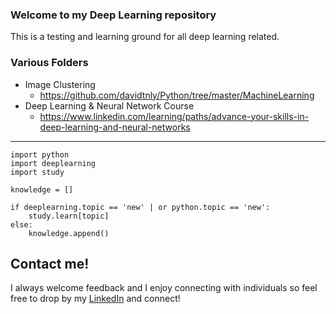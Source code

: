 ### Welcome to my Deep Learning repository

This is a testing and learning ground for all deep learning related.

### Various Folders

* Image Clustering
  + https://github.com/davidtnly/Python/tree/master/MachineLearning
* Deep Learning & Neural Network Course
  + https://www.linkedin.com/learning/paths/advance-your-skills-in-deep-learning-and-neural-networks

_____________________________________________________________________________________________

```
import python
import deeplearning
import study

knowledge = []

if deeplearning.topic == 'new' | or python.topic == 'new':
    study.learn[topic]
else:
    knowledge.append()

```

## Contact me!

I always welcome feedback and I enjoy connecting with individuals so feel free to drop by my [LinkedIn](https://www.linkedin.com/in/davidtly) and connect!
